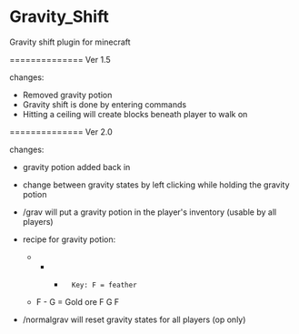 Gravity_Shift
==============

Gravity shift plugin for minecraft

==============
Ver 1.5

changes:
- Removed gravity potion
- Gravity shift is done by entering commands
- Hitting a ceiling will create blocks beneath player to walk on

==============
Ver 2.0

changes:
- gravity potion added back in
- change between gravity states by left clicking while holding the gravity potion
- /grav will put a gravity potion in the player's inventory (usable by all players)
- recipe for gravity potion:
				
	-	-	-		Key: F = feather
	-	F	-			 G = Gold ore
	F	G	F
	
- /normalgrav will reset gravity states for all players (op only)